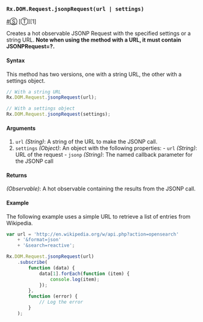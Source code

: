 ### <a id="rxdomrequestjsonprequesturl--settings"></a>`Rx.DOM.Request.jsonpRequest(url | settings)`
<a href="#rxdomrequestjsonprequesturl--settings">#</a>[&#x24C8;](https://github.com/Reactive-Extensions/RxJS-DOM/blob/master/rx.dom.js#L366-L368 "View in source") [&#x24C9;][1]

Creates a hot observable JSONP Request with the specified settings or a string URL.  **Note when using the method with a URL, it must contain JSONPRequest=?.**

#### Syntax

This method has two versions, one with a string URL, the other with a settings object.
```js
// With a string URL
Rx.DOM.Request.jsonpRequest(url);

// With a settings object
Rx.DOM.Request.jsonpRequest(settings);
```
#### Arguments
1. `url` *(String)*: A string of the URL to make the JSONP call.
1. `settings` *(Object)*: An object with the following properties:
		- `url` *(String)*: URL of the request
  		- `jsonp` *(String)*: The named callback parameter for the JSONP call

#### Returns
*(Observable)*: A hot observable containing the results from the JSONP call.

#### Example

The following example uses a simple URL to retrieve a list of entries from Wikipedia. 

```js
var url = 'http://en.wikipedia.org/w/api.php?action=opensearch'
	+ '&format=json' 
	+ '&search=reactive';

Rx.DOM.Request.jsonpRequest(url)
	.subscribe( 
		function (data) {
			data[1].forEach(function (item) {
				console.log(item);
			});
		},
		function (error) {
			// Log the error
		}
	);
```